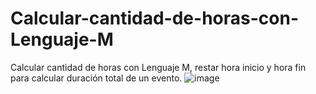 # Calcular-cantidad-de-horas-con-Lenguaje-M
Calcular cantidad de horas con Lenguaje M, restar hora inicio y hora fin para calcular duración total de un evento. 
![image](https://user-images.githubusercontent.com/101935714/181063699-b7fe7e16-a885-4bed-aeed-c4fe5e453616.png)

